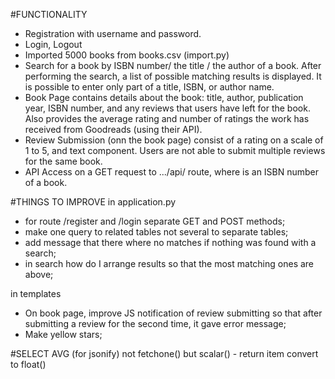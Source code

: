 #FUNCTIONALITY

* Registration with username and password.
* Login, Logout
* Imported 5000 books from books.csv (import.py)
* Search for a book by ISBN number/ the title / the author of a book. After performing the search, a list of possible matching results is displayed. It is possible to enter only part of a title, ISBN, or author name.
* Book Page contains details about the book: title, author, publication year, ISBN number, and any reviews that users have left for the book. Also provides the average rating and number of ratings the work has received from Goodreads (using their API).
* Review Submission (onn the book page) consist of a rating on a scale of 1 to 5, and text component. Users are not able to submit multiple reviews for the same book.
* API Access on a GET request to .../api/<isbn> route, where <isbn> is an ISBN number of a book.

#THINGS TO IMPROVE
in application.py

* for route /register and /login separate GET and POST methods;
* make one query to related tables not several to separate tables;
* add message that there where no matches if nothing was found with a search;
* in search how do I arrange results so that the most matching ones are above;

in templates

* On book page, improve JS notification of review submitting so that after submitting a review for the second time, it gave error message;
* Make yellow stars;

#SELECT AVG (for jsonify)
not fetchone() but scalar() - return item
convert to float()


